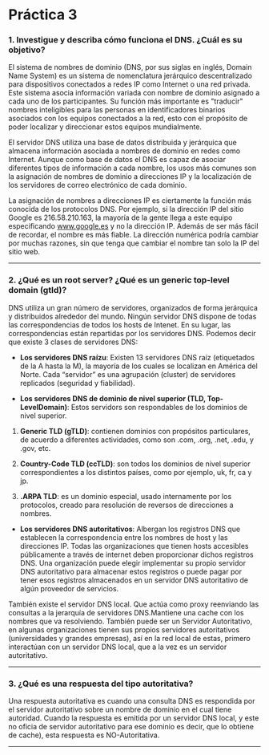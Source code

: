 # Práctica 3

### 1. Investigue y describa cómo funciona el DNS. ¿Cuál es su objetivo?

El sistema de nombres de dominio (DNS, por sus siglas en inglés, Domain Name System) es un sistema de nomenclatura jerárquico descentralizado para dispositivos conectados a redes IP como Internet o una red privada. Este sistema asocia información variada con nombre de dominio asignado a cada uno de los participantes. Su función más importante es "traducir" nombres inteligibles para las personas en identificadores binarios asociados con los equipos conectados a la red, esto con el propósito de poder localizar y direccionar estos equipos mundialmente.

El servidor DNS utiliza una base de datos distribuida y jerárquica que almacena información asociada a nombres de dominio en redes como Internet. Aunque como base de datos el DNS es capaz de asociar diferentes tipos de información a cada nombre, los usos más comunes son la asignación de nombres de dominio a direcciones IP y la localización de los servidores de correo electrónico de cada dominio.

La asignación de nombres a direcciones IP es ciertamente la función más conocida de los protocolos DNS. Por ejemplo, si la dirección IP del sitio Google es 216.58.210.163, la mayoría de la gente llega a este equipo especificando www.google.es y no la dirección IP. Además de ser más fácil de recordar, el nombre es más fiable. La dirección numérica podría cambiar por muchas razones, sin que tenga que cambiar el nombre tan solo la IP del sitio web.

---

### 2. ¿Qué es un root server? ¿Qué es un generic top-level domain (gtld)?

DNS utiliza un gran número de servidores, organizados de forma jerárquica y distribuidos alrededor del mundo. Ningún servidor DNS dispone de todas las correspondencias de todos los hosts de Intenet. En su lugar, las correspondencias están repartidas por los servidores DNS. Podemos decir que existe 3 clases de servidores DNS:

* **Los servidores DNS raízu**: Existen 13 servidores DNS raíz (etiquetados de la A hasta la M), la mayoría de los cuales se localizan en América del Norte. Cada “servidor” es una agrupación (cluster) de servidores replicados (seguridad y fiabilidad).

* **Los servidores DNS de dominio de nivel superior (TLD, Top-LevelDomain)**: Estos servidors son respondables de los dominios de nivel superior.

1. **Generic TLD (gTLD)**: contienen dominios con propósitos particulares, de acuerdo a diferentes actividades, como son .com, .org, .net, .edu, y .gov, etc.

2. **Country-Code TLD (ccTLD)**: son todos los dominios de nivel superior correspondientes a los distintos países, como por ejemplo, uk, fr, ca y jp.

3. **.ARPA TLD**: es un dominio especial, usado internamente por los protocolos, creado para resolución de reversos de direcciones a nombres.

* **Los servidores DNS autoritativos**: Albergan los registros DNS que establecen la correspondencia entre los nombres de host y las direcciones IP. Todas las organizaciones que tienen hosts accesibles públicamente a través de internet deben proporcionar dichos registros DNS. Una organización puede elegir implementar su propio servidor DNS autoritativo para almacenar estos registros o puede pagar por tener esos registros almacenados en un servidor DNS autoritativo de algún proveedor de servicios.

También existe el servidor DNS local. Que actúa como proxy reenviando las consultas a la jerarquía de servidores DNS.Mantiene una cache con los nombres que va resolviendo. También puede ser un Servidor Autoritativo, en algunas organizaciones tienen sus propios servidores autoritativos (universidades y grandes empresas), así en la red local de estas, primero interactúan con un servidor DNS local, que a la vez es un servidor autoritativo.

---

### 3. ¿Qué es una respuesta del tipo autoritativa?

Una respuesta autoritativa es cuando una consulta DNS es respondida por el servidor autoritativo sobre un nombre de dominio en el cual tiene autoridad. Cuando la respuesta es emitida por un servidor DNS local, y este no oficia de servidor autoritativo para ese dominio es decir, que lo obtiene de cache), esta respuesta es NO-Autoritativa.

---


